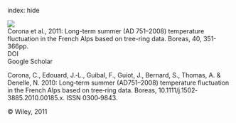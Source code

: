 index: hide

<div class="Citation">
    <div class="Citation-thumb CitationThumb-linked"  data-href="https://doi.org/10.1111/j.1502-3885.2010.00185.x">
      <img src="https://static.claimspace.cloud/climate-study-static/refs/thumbs/5/Corona_et_al_2011-thumb.png" />
    </div>

  <div class="Citation-body">
    <div class="Citation-text">Corona et al., 2011: Long-term summer (AD 751–2008) temperature fluctuation in the French Alps based on tree-ring data. <span class="Article-journal">Boreas, </span><span class="Article-volume">40, </span>351-366pp.</div>
    <div class="Citation-links">
      <div class="CitationLink" data-href="https://doi.org/10.1111/j.1502-3885.2010.00185.x">
        <div class="CitationLink-icon CitationLink-Doi"></div>
        <div class="CitationLink-text">DOI</div>
      </div>
      <div class="CitationLink" data-href="https://scholar.google.com/scholar?q=10.1111/j.1502-3885.2010.00185.x">
        <div class="CitationLink-icon CitationLink-Scholar"></div>
        <div class="CitationLink-text">Google Scholar</div>
      </div>
    </div>
  </div>
</div>

Corona, C., Edouard, J.‐L., Guibal, F., Guiot, J., Bernard, S., Thomas, A. & Denelle, N. 2010: Long‐term summer (AD751–2008) temperature fluctuation in the French Alps based on tree‐ring data. Boreas, 10.1111/j.1502‐3885.2010.00185.x. ISSN 0300‐9843.

<div class="Citation-copy">
&copy; Wiley, 2011
</div>